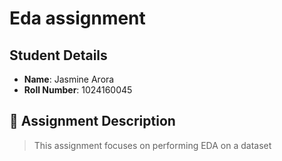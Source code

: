 # Eda assignment

##  Student Details
- **Name**: Jasmine Arora
- **Roll Number**: 1024160045

 ## 📝 Assignment Description

> This assignment focuses on performing EDA on a dataset
